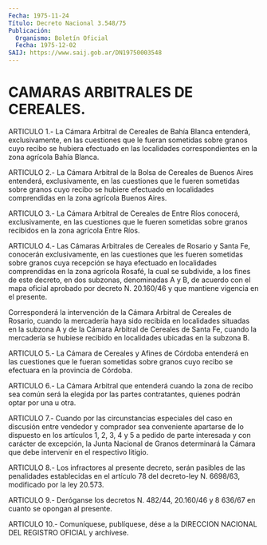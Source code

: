 ```yaml
---
Fecha: 1975-11-24
Título: Decreto Nacional 3.548/75
Publicación:
  Organismo: Boletín Oficial
  Fecha: 1975-12-02
SAIJ: https://www.saij.gob.ar/DN19750003548
---
```

# CAMARAS ARBITRALES DE CEREALES.

<a id="1"></a>
ARTICULO  1.-  La  Cámara Arbitral de Cereales de Bahía Blanca entenderá,  exclusivamente,    en  las  cuestiones  que  le  fueran sometidas sobre granos cuyo recibo  se  hubiera  efectuado  en  las localidades  correspondientes  en  la  zona  agrícola Bahía Blanca.

<a id="2"></a>
ARTICULO  2.-  La  Cámara  Arbitral de la Bolsa de Cereales de Buenos Aires entenderá, exclusivamente,  en  las  cuestiones que le fueren sometidas sobre granos cuyo recibo se hubiere  efectuado  en localidades    comprendidas  en  la  zona  agrícola  Buenos  Aires.

<a id="3"></a>
ARTICULO  3.-  La  Cámara  Arbitral  de Cereales de Entre Ríos conocerá,  exclusivamente,  en  las  cuestiones    que   le  fueren sometidas  sobre  granos recibidos en la zona agrícola Entre  Ríos.

<a id="4"></a>
ARTICULO  4.-  Las Cámaras Arbitrales de Cereales de Rosario y Santa  Fe, conocerán exclusivamente,  en  las  cuestiones  que  les fueren sometidas  sobre  granos cuya recepción se haya efectuado en localidades comprendidas en  la  zona  agrícola  Rosafé, la cual se subdivide,    a  los  fines  de  este  decreto,  en  dos  subzonas, denominadas A y  B,  de  acuerdo  con  el mapa oficial aprobado por decreto N. 20.160/46 y que mantiene vigencia  en  el presente.

Corresponderá la intervención de la Cámara Arbitral  de Cereales de Rosario,  cuando  la  mercadería  haya sido recibida en localidades situadas en la subzona A y de la Cámara  Arbitral  de  Cereales  de Santa  Fe,  cuando la mercadería se hubiese recibido en localidades ubicadas en la subzona B.

<a id="5"></a>
ARTICULO  5.-  La  Cámara  de  Cereales  y  Afines  de Córdoba entenderá  en  las cuestiones que le fueran sometidas sobre  granos cuyo recibo se efectuara en la provincia de Córdoba.

<a id="6"></a>
ARTICULO 6.- La Cámara Arbitral que entenderá cuando la zona de recibo  sea  común  será  la  elegida  por las partes contratantes, quienes podrán optar por una u otra.

<a id="7"></a>
ARTICULO 7.- Cuando por las circunstancias especiales del caso en discusión  entre  vendedor y comprador sea conveniente apartarse de lo dispuesto en los  artículos  1, 2, 3, 4 y 5 a pedido de parte interesada  y  con  carácter de excepción,  la  Junta  Nacional  de Granos determinará la  Cámara  que debe intervenir en el respectivo litigio.

<a id="8"></a>
ARTICULO  8.-  Los  infractores  al  presente  decreto,  serán pasibles  de  las  penalidades  establecidas  en el artículo 78 del decreto-ley N. 6698/63, modificado por la ley 20.573.

<a id="9"></a>
ARTICULO  9.-  Deróganse los decretos N. 482/44, 20.160/46 y 8 636/67 en cuanto se opongan al presente.

<a id="10"></a>
ARTICULO  10.-  Comuníquese,  publíquese,  dése a la DIRECCION NACIONAL DEL REGISTRO OFICIAL y archívese.